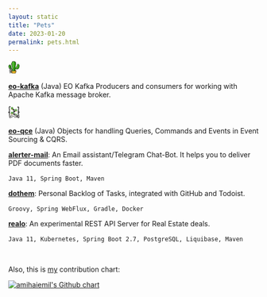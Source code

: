 ```yaml
---
layout: static
title: "Pets"
date: 2023-01-20
permalink: pets.html
---
```


<img alt="logo" src="https://raw.githubusercontent.com/eo-cqrs/eo-kafka/master/logo.svg" height="25px" /> 

<a href="https://eo-cqrs.github.io/eo-kafka"><b>eo-kafka</b></a> (Java) EO Kafka Producers and consumers for working with Apache Kafka message broker.

<img alt="logo" src="https://raw.githubusercontent.com/eo-cqrs/.github/master/eo-cqrs.svg" height="25px" /> 

<a href="https://eo-cqrs.github.io/eo-qce"><b>eo-qce</b></a> (Java) Objects for handling Queries, Commands and Events in Event Sourcing & CQRS. 

<a href="https://github.com/h1alexbel/alerter-mail"><b>alerter-mail</b></a>: An Email assistant/Telegram Chat-Bot. It helps you to deliver PDF documents faster.
```
Java 11, Spring Boot, Maven
```
<a href="https://github.com/h1alexbel/dothem"><b>dothem</b></a>: Personal Backlog of Tasks, integrated with GitHub and Todoist.
```
Groovy, Spring WebFlux, Gradle, Docker
```

<a href="https://github.com/h1alexbel/realo"><b>realo</b></a>: An experimental REST API Server for Real Estate deals. 
```
Java 11, Kubernetes, Spring Boot 2.7, PostgreSQL, Liquibase, Maven
```

<br>

Also, this is [my](https://github.com/h1alexbel) contribution chart:

<a href="https://www.github.com/h1alexbel" target="_blank"><img src="https://ghchart.rshah.org/h1alexbel" title="My Github contributions chart" alt="amihaiemil's Github chart" /></a>
